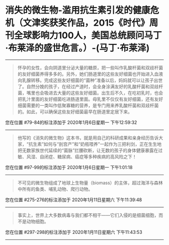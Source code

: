 # 消失的微生物-滥用抗生素引发的健康危机（文津奖获奖作品，2015《时代》周刊全球影响力100人，美国总统顾问马丁·布莱泽的盛世危言。）-(马丁·布莱泽)

---

> 怀孕的女性，会向阴道里分泌大量的糖原，把一些叫作乳酸杆菌和双歧杆菌的友好细菌养得多多的。另外，她们肠道里的这些友好细菌也开始进入血液向乳腺转移。完成这些友好细菌的“菌种”准备以后，妈妈就可以让孩子出世了。自然分娩的孩子，在经过产道时，会全身涂满友好的乳酸杆菌和双歧杆菌，嘴里也会吸进去大量的这些友好细菌。出生后不久，在吃初乳时，也会把乳汁里面的友好细菌吃进肠道里面。母乳里不仅仅有友好细菌，还有友好细菌需要的一类叫作低聚寡糖的营养，是专门用来养乳酸杆菌和双歧杆菌的。如此，可以确保这些友好细菌最早在肠道里定居下来。

您在位置 #79-84的标注添加于 2020年1月6日星期一 下午12:59:32

---

> 他写的《消失的微生物》这本书，就是用自己的科研成果和亲身经历告诉大家，“抗生素”如何与“剖宫产”和“奶瓶喂养”一起作为三把利剑，正在生生地把无数家族世代延续的“菌脉”拦腰砍断，让无数的孩子的身体健康暴露在过敏、风湿、自闭症、糖尿病、癌症等多种疾病的高风险之下！

您在位置 #97-99的标注添加于 2020年1月6日星期一 下午1:01:18

---

> 不可见的微生物组成了地球上生物量（biomass）的主体，超过海洋与森林中所有的鱼类、哺乳动物、爬行动物。

您在位置 #275-276的标注添加于 2020年1月11日星期六 下午11:39:48

---

> 事实上，世界上大多数病毒与我们都不相干——它们入侵的是细菌细胞，而不是动物细胞。

您在位置 #297-298的标注添加于 2020年1月11日星期六 下午11:43:53

---

